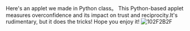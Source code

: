 Here's an applet we made in Python class。
This Python-based applet measures overconfidence and its impact on trust and reciprocity.It's rudimentary, but it does the tricks!
Hope you enjoy it!
![102F2B2F](https://github.com/user-attachments/assets/e39777ca-7e04-4079-acdc-69f2b0335e2c)
